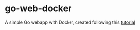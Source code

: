 # go-web-docker
A simple Go webapp with Docker, created following this [tutorial](https://semaphoreci.com/community/tutorials/how-to-deploy-a-go-web-application-with-docker)
